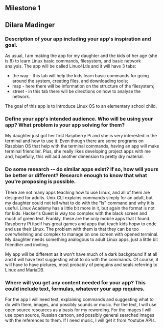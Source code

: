 ## Milestone 1
## Dilara Madinger
### Description of your app including your app's inspiration and goal.
As usual, I am making the app for my daughter and the kids of her age (she is 8) to learn Linux basic commands, filesystem, and basic network analysis. The app will be called Linux4Ltls and it will have 3 tabs:
* the way - this tab will help the kids learn basic commands for going around the system, creating files, and downloading tools;
* map - here there will be information on the structure of the filesystem;
* street - in this tab there will be directions on how to analyse the network.

The goal of this app is to introduce Linux OS to an elementary school child.
### Define your app's intended audience. Who will be using your app? What problem is your app solving for them?
My daughter just got her first Raspberry Pi and she is very interested in the terminal and how to use it. Even though there are some programs on Raspbian OS that help with the terminal commands, having an app will make terminal friendlier. Plus, she really likes developing project apps with me and, hopefully, this will add another dimension to pretty dry material.
### Do some research -- do similar apps exist? If so, how will yours be better or different? Research enough to know that what you're proposing is possible.
There are not many apps teaching how to use Linux, and all of them are designed for adults. Unix CLI explains commands simply for an adult, but my daughter could not tell what to do with the "ls" command and why it is useful. Linux Academy has a little bit more in it, but again the format is not for kids. Hacker's Quest is way too complex with the black screen and much of green text. Frankly, these are the only mobile apps that I found. Raspberry Pi itself has great games and apps that teach kids hopw to code and use their Linux. The problem with them is that they can be too overwhelming and complex to manage on one screen with opened terminal. My daughter needs something analogous to adult Linux apps, just a little bit friendlier and inviting.

My app will be different as it won't have much of a dark background if at all and it will have text suggesting what to do with the commands. Of course, it will have to have pictures, most probably of penguins and seals referring to Linux and MariaDB.
### Where will you get any content needed for your app? This could include text, formulas, whatever your app requires.
For the app I will need text, explaining commands and suggesting what to do with them, images, and possibly sounds or music. For the text, I will use open source resources as a basis for my rewording. For the images I will use open source, Russian cartoon, and possibly general searched images with the references to them. If I need music, I will get it from Youtube APIs.
